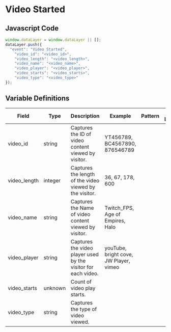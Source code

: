 # Video Started

### 

## Javascript Code
```js
window.dataLayer = window.dataLayer || [];
dataLayer.push({
  "event": "Video Started",
    "video_id": "<video_id>",
    "video_length": "<video_length>",
    "video_name": "<video_name>",
    "video_player": "<video_player>",
    "video_starts": "<video_starts>",
    "video_type": "<video_type>"
});
```

## Variable Definitions

|Field|Type|Description|Example|Pattern|Min Length|Max Length|Minimum|Maximum|Multiple Of|
| --- | --- | --- | --- | --- | --- | --- | --- | --- | --- |
|video_id|string|Captures the ID of video content viewed by visitor.|YT456789, BC4567890, 876546789|||||||
|video_length|integer|Captures the length of the video viewed by the visitor.|36, 67, 178, 600||||0|||
|video_name|string|Captures the Name of video content viewed by visitor.|Twitch\_FPS, Age of Empires, Halo|||||||
|video_player|string|Captures the video player used by the visitor for each video.|youTube, bright cove, JW Player, vimeo|||||||
|video_starts|unknown|Count of video play starts.||||||||
|video_type|string|Captures the type of video viewed.||||||||




